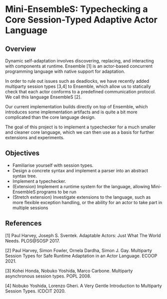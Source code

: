# Mini-EnsembleS: Typechecking a Core Session-Typed Adaptive Actor Language

## Overview
Dynamic self-adaptation involves discovering, replacing, and interacting with
components at runtime. Ensemble [1] is an actor-based concurrent programming
language with native support for adaptation.

In order to rule out issues such as deadlocks, we have recently added multiparty
session types [3,4] to Ensemble, which allow us to statically check that each
actor conforms to a predefined communication protocol. We call this language
EnsembleS [2].

Our current implementation builds directly on top of Ensemble, which introduces
some implementation artifacts and is quite a bit more complicated than the core
language design.

The goal of this project is to implement a typechecker for a much smaller and
cleaner core language, which we can then use as a basis for further extensions
and experiments.

## Objectives

  * Familiarise yourself with session types.
  * Design a concrete syntax and implement a parser into an abstract syntax
      tree.
  * Implement a typechecker.
  * (Extension) Implement a runtime system for the language, allowing
      Mini-EnsembleS programs to be run
  * (Stretch extension) Investigate extensions to the language, such as more
      flexible exception handling, or the ability for an actor to take part in
      multiple sessions

## References

[1] Paul Harvey, Joseph S. Sventek.
    Adaptable Actors: Just What The World Needs. PLOS@SOSP 2017.

[2] Paul Harvey, Simon Fowler, Ornela Dardha, Simon J. Gay.
    Multiparty Session Types for Safe Runtime Adaptation in an Actor Language. ECOOP 2021.

[3] Kohei Honda, Nobuko Yoshida, Marco Carbone.
    Multiparty asynchronous session types. POPL 2008.

[4] Nobuko Yoshida, Lorenzo Gheri.
    A Very Gentle Introduction to Multiparty Session Types. ICDCIT 2020.

